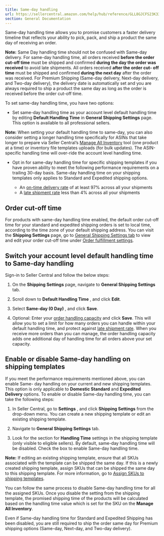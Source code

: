 ```yaml
---
title: Same-day handling
url: https://sellercentral.amazon.com/help/hub/reference/GLL8GJCFS23K333Q
section: General Documentation
---
```


Same-day handling time allows you to promise customers a faster delivery
timeline that reflects your ability to pick, pack, and ship a product the same
day of receiving an order.

**Note:** Same Day handling time should not be confused with Same-day
delivery. For same-day handling time, all orders received **before the order
cut-off time** must be shipped and confirmed **during the day the order was
received** to avoid late shipments. All orders received **after the order cut-
off time** must be shipped and confirmed **during the next day** after the
order was received. For Premium Shipping (Same-day delivery, Next-day
delivery, and Two-day delivery), the delivery date is automatically set and
you are always required to ship a product the same day as long as the order is
received before the order cut-off time.

To set same-day handling time, you have two options:

  * Set same-day handling time as your account level default handling time by editing **Default Handling Time** in **General Shipping Settings** page. This option is available to all professional sellers.

**Note:** When setting your default handling time to same-day, you can also
consider setting a longer handling time specifically for ASINs that take
longer to prepare via Seller Central’s [Manage All
Inventory](/inventory/ref=xx_invmgr_dnav_xx?tbla_myitable=sort:%7B%22sortOrder%22%3A%22DESCENDING%22%2C%22sortedColumnId%22%3A%22date%22%7D;search:;pagination:1;)
tool (one product at a time) or inventory file templates uploads (for bulk
updates). The ASIN-specific handling time will over-ride the account level
handling time.

  * Opt in for same-day handling time for specific shipping templates if you have proven ability to meet the following performance requirements on a trailing 30-day basis. Same-day handling time on your shipping templates only applies to Standard and Expedited shipping options.

    * An [on-time delivery rate](/gp/help/200633610) of at least 97% across all your shipments
    * A [late shipment rate](/gp/help/200285190) less than 4% across all your shipments

## Order cut-off time

For products with same-day handling time enabled, the default order cut-off
time for your standard and expedited shipping orders is set to local time,
according to the time zone of your default shipping address. You can visit the
**Shipping Settings** page, go to [General Shipping Settings
tab](https://www.sellercentral.amazon.dev/sbr/ref=xx_shipset_dnav_xx#settings)
to view and edit your order cut-off time under [Order fulfillment
settings](/gp/help/202096730).

## Switch your account level default handling time to Same-day handling

Sign-in to Seller Central and follow the below steps:

  1. On the **Shipping Settings** page, navigate to **General Shipping Settings** tab.

  2. Scroll down to **Default Handling Time** , and click **Edit**.

  3. Select **Same-day (0 Day)** , and click **Save**.

  4. Optional: Enter your [order handling capacity](/gp/help/GGKKJFSR59D8SFNP) and click **Save**. This will allow you to set a limit for how many orders you can handle within your default handling time, and protect against [late shipment rate](/gp/help/G200285190). When you receive more orders than you can manage, the order handling capacity adds one additional day of handling time for all orders above your set capacity.

## Enable or disable Same-day handling on shipping templates

If you meet the performance requirements mentioned above, you can enable Same-
day handling on your current and new shipping templates. This option is only
applicable to **Domestic Standard** and **Expedited Delivery** options. To
enable or disable Same-day handling time, you can take the following steps:

  1. In Seller Central, go to **Settings** , and click **Shipping Settings** from the drop-down menu. You can create a new shipping template or edit an existing shipping template.

  2. Navigate to **General Shipping Settings** tab.

  3. Look for the section for **Handling Time** settings in the shipping template (only visible to eligible sellers). By default, same-day handling time will be disabled. Check the box to enable Same-day handling time.

**Note:** If editing an existing shipping template, ensure that all SKUs
associated with the template can be shipped the same day. If this is a newly
created shipping template, assign SKUs that can be shipped the same day to
this shipping template. For more information, go to [Assign SKUs to shipping
templates](/gp/help/G201841600).

You can follow the same process to disable Same-day handling time for all the
assigned SKUs. Once you disable the setting from the shipping template, the
promised shipping time of the products will be calculated based on the
handling time value which is set for the SKU on the **Manage All Inventory**.

Even if Same-day handling time for Standard and Expedited Shipping has been
disabled, you are still required to ship the order same day for Premium
shipping options (Same-day, Next-day, and Two-day delivery).

